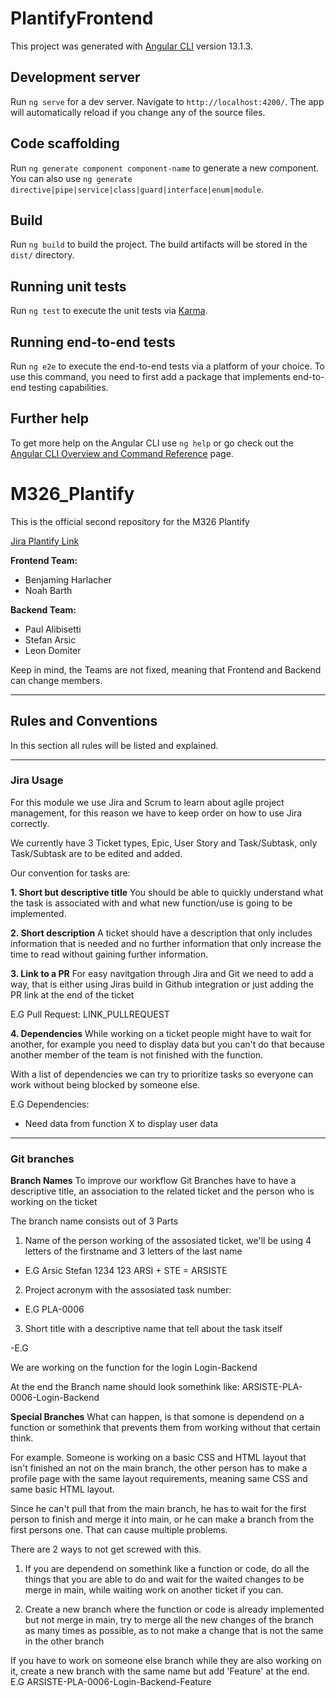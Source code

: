 # PlantifyFrontend

This project was generated with [Angular CLI](https://github.com/angular/angular-cli) version 13.1.3.

## Development server

Run `ng serve` for a dev server. Navigate to `http://localhost:4200/`. The app will automatically reload if you change any of the source files.

## Code scaffolding

Run `ng generate component component-name` to generate a new component. You can also use `ng generate directive|pipe|service|class|guard|interface|enum|module`.

## Build

Run `ng build` to build the project. The build artifacts will be stored in the `dist/` directory.

## Running unit tests

Run `ng test` to execute the unit tests via [Karma](https://karma-runner.github.io).

## Running end-to-end tests

Run `ng e2e` to execute the end-to-end tests via a platform of your choice. To use this command, you need to first add a package that implements end-to-end testing capabilities.

## Further help

To get more help on the Angular CLI use `ng help` or go check out the [Angular CLI Overview and Command Reference](https://angular.io/cli) page.

# M326_Plantify
This is the official second repository for the M326 Plantify

[Jira Plantify Link](https://plantify.atlassian.net/jira/software/projects/PLAN/boards/1)

**Frontend Team:**
- Benjaming Harlacher
- Noah Barth 

**Backend Team:**
- Paul Alibisetti
- Stefan Arsic
- Leon Domiter

Keep in mind, the Teams are not fixed, meaning that Frontend and Backend can change members.

---
## Rules and Conventions
In this section all rules will be listed and explained.

---
### Jira Usage
For this module we use Jira and Scrum to learn about agile project management, for this reason we have to keep order on how to use Jira correctly.

We currently have 3 Ticket types, Epic, User Story and Task/Subtask, only Task/Subtask are to be edited and added.

Our convention for tasks are:

**1. Short but descriptive title**
You should be able to quickly understand what the task is associated with and what new function/use is going to be implemented.

**2. Short description**
A ticket should have a description that only includes information that is needed and no further information that only increase the time to read without gaining further information.

**3. Link to a PR**
For easy navitgation through Jira and Git we need to add a way, that is either using Jiras build in Github integration or just adding the PR link at the end of the ticket

E.G
Pull Request: LINK_PULLREQUEST

**4. Dependencies**
While working on a ticket people might have to wait for another, for example you need to display data but you can't do that because another member of the team is not finished with the function. 

With a list of dependencies we can try to prioritize tasks so everyone can work without being blocked by someone else.

E.G
Dependencies:
- Need data from function X to display user data
---
### Git branches

**Branch Names**
To improve our workflow Git Branches have to have a descriptive title, an association to the related ticket and the person who is working on the ticket

The branch name consists out of 3 Parts
1. Name of the person working of the assosiated ticket, we'll be using 4 letters of the firstname and 3 letters of the last name

- E.G
Arsic Stefan
1234  123
ARSI + STE = ARSISTE

2. Project acronym with the assosiated task number:

- E.G
PLA-0006

3. Short title with a descriptive name that tell about the task itself

-E.G

We are working on the function for the login
Login-Backend

At the end the Branch name should look somethink like:
ARSISTE-PLA-0006-Login-Backend

**Special Branches**
What can happen, is that somone is dependend on a function or somethink that prevents them from working without that certain think.

For example.
Someone is working on a basic CSS and HTML layout that isn't finished an not on the main branch, the other person has to make a profile page with the same layout requirements, meaning same CSS and same basic HTML layout.

Since he can't pull that from the main branch, he has to wait for the first person to finish and merge it into main, or he can make a branch from the first persons one.
That can cause multiple problems.

There are 2 ways to not get screwed with this.
1. If you are dependend on somethink like a function or code, do all the things that you are able to do and wait for the waited changes to be merge in main, while waiting work on another ticket if you can.

2. Create a new branch where the function or code is already implemented but not merge in main, try to merge all the new changes of the branch as many times as possible, as to not make a change that is not the same in the other branch


If you have to work on someone else branch while they are also working on it, create a new branch with the same name but add 'Feature' at the end.
E.G
ARSISTE-PLA-0006-Login-Backend-Feature

